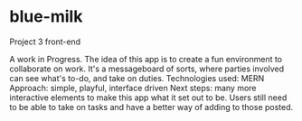 # blue-milk
Project 3 front-end

A work in Progress.
The idea of this app is to create a fun environment to collaborate on work.
It's a messageboard of sorts, where parties involved can see what's to-do, and take on duties.
Technologies used: MERN
Approach: simple, playful, interface driven
Next steps: many more interactive elements to make this app what it set out to be. Users still need to be able to take on tasks and have a better way of adding to those posted.
